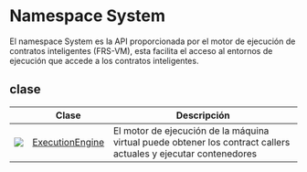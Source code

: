 # Namespace System

El namespace System es la API proporcionada por el motor de ejecución de contratos inteligentes (FRS-VM), esta facilita el acceso al entornos de ejecución que accede a los contratos inteligentes.

## clase

| | Clase | Descripción |
| ---------------------------------------- | ---------------------------------------- | ---------------------- |
| ![](https://i-msdn.sec.s-msft.com/dynimg/IC29808.jpeg) | [ExecutionEngine](System/ExecutionEngine.md) | El motor de ejecución de la máquina virtual puede obtener los contract callers actuales y ejecutar contenedores |
